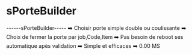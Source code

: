 # sPorteBuilder
 ------sPorteBuilder----- :arrow_right: Choisir porte simple double ou coulissante :arrow_right: Choix de fermer la porte par job,Code,Item :arrow_right: Pas besoin de reboot ses automatique apès validation  :arrow_right: Simple et efficaces :arrow_right: 0.00 MS

